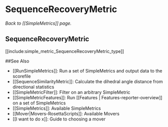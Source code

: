 # SequenceRecoveryMetric
*Back to [[SimpleMetrics]] page.*
## SequenceRecoveryMetric

[[include:simple_metric_SequenceRecoveryMetric_type]]

##See Also

* [[RunSimpleMetrics]]: Run a set of SimpleMetrics and output data to the scorefile
* [[SequenceSimilarityMetric]]: Calculate the dihedral angle distance from directional statistics
* [[SimpleMetricFilter]]: Filter on an arbitrary SimpleMetric
* [[SimpleMetricFeatures]]: Run [[Features | Features-reporter-overview]] on a set of SimpleMetrics
* [[SimpleMetrics]]: Available SimpleMetrics
* [[Mover|Movers-RosettaScripts]]: Available Movers
* [[I want to do x]]: Guide to choosing a mover